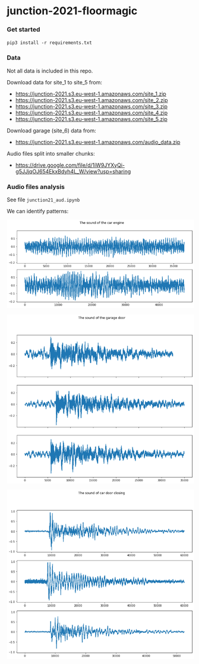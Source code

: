 # junction-2021-floormagic

### Get started

`pip3 install -r requirements.txt`

### Data

Not all data is included in this repo.

Download data for site_1 to site_5 from:
* https://junction-2021.s3.eu-west-1.amazonaws.com/site_1.zip
* https://junction-2021.s3.eu-west-1.amazonaws.com/site_2.zip
* https://junction-2021.s3.eu-west-1.amazonaws.com/site_3.zip
* https://junction-2021.s3.eu-west-1.amazonaws.com/site_4.zip
* https://junction-2021.s3.eu-west-1.amazonaws.com/site_5.zip

Download garage (site_6) data from:
* https://junction-2021.s3.eu-west-1.amazonaws.com/audio_data.zip

Audio files split into smaller chunks:
* https://drive.google.com/file/d/1iW9JYXyQi-g5JJjqOJ654EkxBdyh4L_W/view?usp=sharing

### Audio files analysis

See file `junction21_aud.ipynb` 

We can identify patterns:

![Alt text](visual/audio_out_carengine.png?raw=true "Title")

![Alt text](visual/audio_out_door.png?raw=true "Title")

![Alt text](visual/audio_out_cardoor.png?raw=true "Title")

